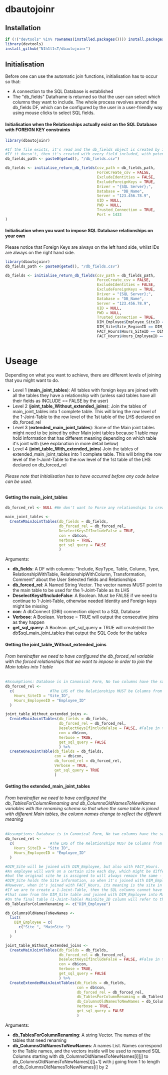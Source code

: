 # dbautojoinr

## Installation

```r
if (!("devtools" %in% rownames(installed.packages()))) install.packages("devtools", repos = "https://cloud.r-project.org")
library(devtools)
install_github("N1h1l1sT/dbautojoinr")
```

## Initialisation

Before one can use the automatic join functions, initialisation has to occur so that:
* A connection to the SQL Database is established
* The "db_fields" Dataframe is returned so that the user can select which columns they want to include.
The whole process revolves around the db_fields DF, which can be configured by the user in a user-friendly way using mouse clicks to select SQL fields.

#### Initialisation when the Relationships actually exist on the SQL Database with FOREIGN KEY constraints

```r
library(dbautojoinr)

#If the file exists, it's read and the db_fields object is created by it.
#If it doesn't, then it's created with every field included, with potentially IDs and FKs excluded, depending on what you select
db_fields_path <- paste0(getwd(), "/db_fields.csv")

db_fields <- initialise_return_db_fields(csv_path = db_fields_path,
                                         ForceCreate_csv = FALSE,
                                         ExcludeIdentities = FALSE,
                                         ExcludeForeignKeys = TRUE,
                                         Driver = "{SQL Server};",
                                         Database = "DB_Name",
                                         Server = "123.456.78.9",
                                         UID = NULL,
                                         PWD = NULL,
                                         Trusted_Connection = TRUE,
                                         Port = 1433
)
```

#### Initialisation when you want to impose SQL Database relationships on your own

Please notice that Foreign Keys are always on the left hand side, whilst IDs are always on the right hand side.

```r
library(dbautojoinr)
db_fields_path <- paste0(getwd(), "/db_fields.csv")

db_fields <- initialise_return_db_fields(csv_path = db_fields_path,
                                         ForceCreate_csv = FALSE,
                                         ExcludeIdentities = FALSE,
                                         ExcludeForeignKeys = TRUE,
                                         Driver = "{SQL Server};",
                                         Database = "DB_Name",
                                         Server = "123.456.78.9",
                                         UID = NULL,
                                         PWD = NULL,
                                         Trusted_Connection = TRUE,
                                         DIM_Employee$Employee_SiteID == DIM_Site$Site_ID,
                                         DIM_Site$Site_RegionID == DIM_Region$Region_ID,
                                         FACT_Hours$Hours_SiteID == DIM_Site$Site_ID,
                                         FACT_Hours$Hours_EmployeeID == DIM_Employee$Employee_ID,
    
```


# Useage

Depending on what you want to achieve, there are different levels of joining that you might want to do.

  * Level 1 (**main_joint_tables**): All tables with foreign keys are joined with all the tables they have a relationship with (unless said tables have all their fields as INCLUDE == FALSE by the user)
  * Level 2 (**joint_table_Without_extended_joins**): Join the tables of main_joint_tables into 1 complete table. This will bring the row level of the 1-Joint-Table to the row level of the 1st table of the LHS declared on db_forced_rel
  * Level 3 (**extended_main_joint_tables**): Some of the Main joint tables might need to be joined by other Main joint tables because 1 table may hold information that has different meaning depending on which table it's joint with (see explanation in more detail below)
  * Level 4 (**joint_table_With_extended_joins**) Join the tables of extended_main_joint_tables into 1 complete table. This will bring the row level of the 1-Joint-Table to the row level of the 1st table of the LHS declared on db_forced_rel

###### _Please note that Initialisation has to have occurred before any code below can be used._

#### Getting the main_joint_tables

```r
db_forced_rel <- NULL #We don't want to Force any relationships to create a 1-JointTable, so db_forced_rel is NULL

main_joint_tables <-
  CreateMainJointTables(db_fields = db_fields,
                        db_forced_rel = db_forced_rel,
                        DeselectKeysIfIncludeFalse = TRUE,
                        con = db$con,
                        Verbose = TRUE,
                        get_sql_query = FALSE
                        )

```
Arguments:
  * **db_fields**: A DF with columns: "Include, KeyType, Table, Column, Type, RelationshipWithTable, RelationshipWithColumn, Transformation, Comment" about the User Selected fields and Relationships
  * **db_forced_rel**: A Named String Vector. The vector names MUST point to the main table to be used for the 1-Joint-Table as its LHS
  * **DeselectKeysIfIncludeFalse**: A Boolean. Must be FALSE if we need to continue to 1-Joint-Table, otherwise needed Identity and Foreign keys might be missing
  * **con**: A dbConnect {DBI} connection object to a SQL Database
  * **Verbose**: A Boolean. Verbose = TRUE will output the consecutive joins as they happen
  * **get_sql_query**: A Boolean. get_sql_query = TRUE will create/edit the db$sql_main_joint_tables that output the SQL Code for the tables

#### Getting the joint_table_Without_extended_joins

###### _From hereinafter we need to have configured the db_forced_rel variable with the forced relationships that we want to impose in order to join the Main tables into 1 table_

```r
#Assumptions: Database is in Canonical Form, No two columns have the same name (Usual good practice in Databases)
db_forced_rel <-
  c(                #The LHS of the Relationships MUST be Columns from the main table to be used for the 1-Joint-Table
    Hours_SiteID = "Site_ID",
    Hours_EmployeeID = "Employee_ID"
  )

joint_table_Without_extended_joins <-
  CreateMainJointTables(db_fields = db_fields,
                        db_forced_rel = db_forced_rel,
                        DeselectKeysIfIncludeFalse = FALSE, #False in this case because we're going to need the keys for the extended join
                        con = db$con,
                        Verbose = TRUE,
                        get_sql_query = FALSE
                        ) %>%
  CreateOneJointTable(db_fields = db_fields,
                      con = db$con,
                      db_forced_rel = db_forced_rel,
                      Verbose = TRUE,
                      get_sql_query = TRUE
                      )

```


#### Getting the extended_main_joint_tables

###### _From hereinafter we need to have configured the db_TablesForColumnRenaming and db_ColumnsOldNamesToNewNames variables with the renaming schema so that when the same table is joined with different Main tables, the column names change to reflect the different meaning_

```r
#Assumptions: Database is in Canonical Form, No two columns have the same name (Usual good practice in Databases)
db_forced_rel <-
  c(                #The LHS of the Relationships MUST be Columns from the main table to be used for the 1-Joint-Table
    Hours_SiteID = "Site_ID",
    Hours_EmployeeID = "Employee_ID"
  )

#DIM_Site will be joined with DIM_Employee, but also with FACT_Hours.
#An employee will work on a certain site each day, which might be different from day to day,
#but the original site he is assigned to will always remain the same - his Main Site.
#DIM_Site holds the Site information, so when it's joined with DIM_Employee, its meaning is the employees Main Site
#However, when it's joined with FACT_Hours, its meaning is the site in which the employee has worked on that particular day.
#If we are to create a 1-Joint-Table, then the SQL columns cannot have the same name. So we're renaming the columns that
#that come from the DIM_Site table and joined with DIM_Employee into MainSite_[SomeName] instead of Site_[SomeName]
#On the final table (1-Joint-Table) MainSite_ID column will refer to the Site that the employee is assigned to, and Site_ID will refer to the one which he worked that particular day
db_TablesForColumnRenaming <- c("DIM_Employee")

db_ColumnsOldNamesToNewNames <-
  list(
    DIM_Employee = c(
      c("Site_", "MainSite_")
    )
  )

joint_table_Without_extended_joins <-
  CreateMainJointTables(db_fields = db_fields,
                        db_forced_rel = db_forced_rel,
                        DeselectKeysIfIncludeFalse = FALSE, #False in this case because we're going to need the keys for the extended join
                        con = db$con,
                        Verbose = TRUE,
                        get_sql_query = FALSE
                        ) %>%
  CreateExtendedMainJointTables(db_fields = db_fields,
                                con = db$con,
                                db_forced_rel = db_forced_rel,
                                db_TablesForColumnRenaming = db_TablesForColumnRenaming,
                                db_ColumnsOldNamesToNewNames = db_ColumnsOldNamesToNewNames,
                                Verbose = TRUE,
                                get_sql_query = FALSE
                                )

```
Arguments:
  * **db_TablesForColumnRenaming**: A string Vector. The names of the tables that need renaming
  * **db_ColumnsOldNamesToNewNames**: A names List. Names correspond to the Table names, and the vectors inside will be used to renamed SQL Columns starting with db_ColumnsOldNamesToNewNames[i][j] to db_ColumnsOldNamesToNewNames[i][j+1] with j going from 1 to length of db_ColumnsOldNamesToNewNames[i] by 2

